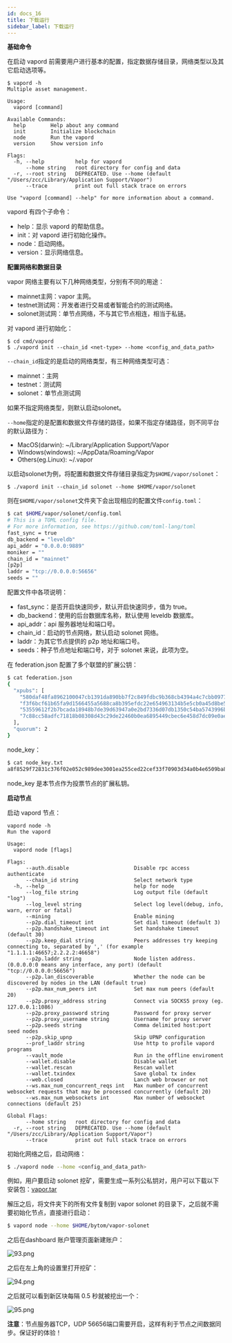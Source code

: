 ```yaml
---
id: docs_16
title: 下载运行
sidebar_label: 下载运行
---
```


**基础命令**

在启动 vapord 前需要用户进行基本的配置，指定数据存储目录，网络类型以及其它启动选项等。

```shell
$ vapord -h
Multiple asset management.

Usage:
  vapord [command]

Available Commands:
  help        Help about any command
  init        Initialize blockchain
  node        Run the vapord
  version     Show version info

Flags:
  -h, --help          help for vapord
      --home string   root directory for config and data
  -r, --root string   DEPRECATED. Use --home (default "/Users/zcc/Library/Application Support/Vapor")
      --trace         print out full stack trace on errors

Use "vapord [command] --help" for more information about a command.
```

vapord 有四个子命令：

- help：显示 vapord 的帮助信息。
- init：对 vapord 进行初始化操作。
- node：启动网络。
- version：显示网络信息。

**配置网络和数据目录**

vapor 网络主要有以下几种网络类型，分别有不同的用途：

- mainnet主网：vapor 主网。
- testnet测试网：开发者进行交易或者智能合约的测试网络。
- solonet测试网：单节点网络，不与其它节点相连，相当于私链。

对 vapord 进行初始化：

```shell
$ cd cmd/vapord
$ ./vapord init --chain_id <net-type> --home <config_and_data_path>
```

`--chain_id`指定的是启动的网络类型，有三种网络类型可选：

- mainnet：主网
- testnet：测试网
- solonet：单节点测试网

如果不指定网络类型，则默认启动solonet。

`--home`指定的是配置和数据文件存储的路径，如果不指定存储路径，则不同平台的默认路径为：

- MacOS(darwin): ~/Library/Application Support/Vapor
- Windows(windows): ~/AppData/Roaming/Vapor
- Others(eg.Linux): ~/.vapor

以启动solonet为例，将配置和数据文件存储目录指定为`$HOME/vapor/solonet`：

```
$ ./vapord init --chain_id solonet --home $HOME/vapor/solonet
```

则在`$HOME/vapor/solonet`文件夹下会出现相应的配置文件`config.toml`：

```bash
$ cat $HOME/vapor/solonet/config.toml
# This is a TOML config file.
# For more information, see https://github.com/toml-lang/toml
fast_sync = true
db_backend = "leveldb"
api_addr = "0.0.0.0:9889"
moniker = ""
chain_id = "mainnet"
[p2p]
laddr = "tcp://0.0.0.0:56656"
seeds = ""
```

配置文件中各项说明：

- fast_sync：是否开启快速同步，默认开启快速同步，值为 true。
- db_backend：使用的后台数据库名称，默认使用 leveldb 数据库。
- api_addr：api 服务器地址和端口号。
- chain_id：启动的节点网络，默认启动 solonet 网络。
- laddr：为其它节点提供的 p2p 地址和端口号。
- seeds：种子节点地址和端口号，对于 solonet 来说，此项为空。

在 federation.json 配置了多个联盟的扩展公钥：

```bash
$ cat federation.json
{
  "xpubs": [
    "580daf48fa8962100047cb1391da890bb7f2c849fdbc9b368cb4394a4c7cbb0977e2e7ebbf055dc0ef90af6a0d2af01ce7ec56b735d016aab597815ec48552e5",
    "f3f6bcf61b65fa9d1566455a5688ca8b395efdc22e654963134b5e5cb0a45d8be522d21abc384a73177a7b9d64eba915fcfe2862d86a508a3c46dc410bdd72ad",
    "53559612f2b7bcada18948b7de39d63947a0e2bd7336d07db1350c54ba5743996b84bf9d18ff7a2457e1a5c70ce5013e4a3b62666ddb03294c53051d5f5c70c0",
    "7c88cc58adfc71818b08308d43c29de22460b0ea6895449cbec6e458d7dc09e0aea243fa5075ee6621da0d805bd047f6bb207329c5bd2ca3253b172fb323b512"
  ],
  "quorum": 2
}
```

node_key：

```bash
$ cat node_key.txt
a8f8529f72831c376f02e052c989dee3001ea255ced22cef33f70903d34a0b4e6509ba87792950f3ed752be98c77699c2938380027250507b280cce88992f96e
```

node_key 是本节点作为投票节点的扩展私钥。

**启动节点**

启动 vapord 节点：

```shell
vapord node -h
Run the vapord

Usage:
  vapord node [flags]

Flags:
      --auth.disable                     Disable rpc access authenticate
      --chain_id string                  Select network type
  -h, --help                             help for node
      --log_file string                  Log output file (default "log")
      --log_level string                 Select log level(debug, info, warn, error or fatal)
      --mining                           Enable mining
      --p2p.dial_timeout int             Set dial timeout (default 3)
      --p2p.handshake_timeout int        Set handshake timeout (default 30)
      --p2p.keep_dial string             Peers addresses try keeping connecting to, separated by ',' (for example "1.1.1.1:46657;2.2.2.2:46658")
      --p2p.laddr string                 Node listen address. (0.0.0.0:0 means any interface, any port) (default "tcp://0.0.0.0:56656")
      --p2p.lan_discoverable             Whether the node can be discovered by nodes in the LAN (default true)
      --p2p.max_num_peers int            Set max num peers (default 20)
      --p2p.proxy_address string         Connect via SOCKS5 proxy (eg. 127.0.0.1:1086)
      --p2p.proxy_password string        Password for proxy server
      --p2p.proxy_username string        Username for proxy server
      --p2p.seeds string                 Comma delimited host:port seed nodes
      --p2p.skip_upnp                    Skip UPNP configuration
      --prof_laddr string                Use http to profile vapord programs
      --vault_mode                       Run in the offline enviroment
      --wallet.disable                   Disable wallet
      --wallet.rescan                    Rescan wallet
      --wallet.txindex                   Save global tx index
      --web.closed                       Lanch web browser or not
      --ws.max_num_concurrent_reqs int   Max number of concurrent websocket requests that may be processed concurrently (default 20)
      --ws.max_num_websockets int        Max number of websocket connections (default 25)

Global Flags:
      --home string   root directory for config and data
  -r, --root string   DEPRECATED. Use --home (default "/Users/zcc/Library/Application Support/Vapor")
      --trace         print out full stack trace on errors
```


初始化网络之后，启动网络：

```bash
$ ./vapord node --home <config_and_data_path>
```

例如，用户要启动 solonet 挖矿，需要生成一系列公私钥对，用户可以下载以下安装包：[vapor.tar](https://www.yuque.com/attachments/yuque/0/2019/tar/479773/1569330264263-72929145-ded2-490a-852f-1611c9d3d1dd.tar?_lake_card=%7B%22uid%22%3A%221569330264103-0%22%2C%22src%22%3A%22https%3A%2F%2Fwww.yuque.com%2Fattachments%2Fyuque%2F0%2F2019%2Ftar%2F479773%2F1569330264263-72929145-ded2-490a-852f-1611c9d3d1dd.tar%22%2C%22name%22%3A%22vapor.tar%22%2C%22size%22%3A11776%2C%22type%22%3A%22application%2Fx-tar%22%2C%22ext%22%3A%22tar%22%2C%22progress%22%3A%7B%22percent%22%3A0%7D%2C%22status%22%3A%22done%22%2C%22percent%22%3A0%2C%22id%22%3A%22Zty4I%22%2C%22card%22%3A%22file%22%7D)

解压之后，将文件夹下的所有文件复制到 vapor solonet 的目录下，之后就不需要初始化节点，直接进行启动：

```bash
$ vapord node --home $HOME/bytom/vapor-solonet
```

之后在dashboard 账户管理页面新建账户：

![93.png](https://i.loli.net/2019/12/10/NMxEXd3CDLS4g82.png)

之后在左上角的设置里打开挖矿：

![94.png](https://i.loli.net/2019/12/10/Ppt47f1YzyuVrc5.png)

之后就可以看到新区块每隔 0.5 秒就被挖出一个：

![95.png](https://i.loli.net/2019/12/10/X9ocbgSHw6DGNmk.png)

**注意**：节点服务器TCP，UDP 56656端口需要开启，这样有利于节点之间数据同步。保证好的体验！
